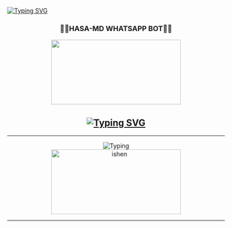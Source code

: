 <a href="https://git.io/typing-svg"><img src="https://readme-typing-svg.demolab.com?font=Black+Ops+One&size=100&pause=1000&color=ADD8E6&center=true&width=1000&height=200&lines=HASA-MD-BOT" alt="Typing SVG" /></a>
<div align="center">
	<h3>👧🏻HASA-MD WHATSAPP BOT👧🏻</h3>
<img src="https://i.ibb.co/ZRnmZw6f/20250709-134308.jpg" width="300" height="150">
</div>
<div align="center">
</p>
	
## [![Typing SVG](https://readme-typing-svg.herokuapp.com?font=Rockstar-ExtraBold&color=F00&lines=HELLO+IM+ISHEN+HASA+MD+DEVELOPER)](https://git.io/typing-svg)

<hr>
<img src="https://readme-typing-svg.herokuapp.com?size=33&width=1000&lines=Welcome+To+HASA-MD...;Created+by+Ishen...;World+Best+Whatsapp+User+Bot...;Simple+Java+Script+Bot...;Simple+And+Fast+Deploy...;Thank+You+For+Using+L
Hasa-MD..."
            alt="Typing">

<div align="center">
	<img src="https://moe-counter.glitch.me/get/@Anya_v2-Md?theme=gelbooru" width="300" height="150" alt="ishen">
</div>

<hr>
